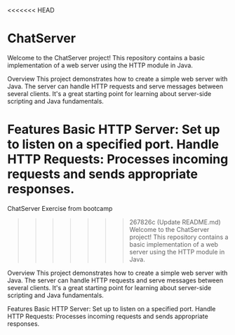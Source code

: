<<<<<<< HEAD
# ChatServer
Welcome to the ChatServer project! This repository contains a basic implementation of a web server using the HTTP module in Java.

Overview
This project demonstrates how to create a simple web server with Java. The server can handle HTTP requests and serve messages between several clients. It's a great starting point for learning about server-side scripting and Java fundamentals.

Features
Basic HTTP Server: Set up to listen on a specified port.
Handle HTTP Requests: Processes incoming requests and sends appropriate responses.
=======
ChatServer Exercise from bootcamp

>>>>>>> 267826c (Update README.md)
Welcome to the ChatServer project! This repository contains a basic implementation of a web server using the HTTP module in Java.

Overview This project demonstrates how to create a simple web server with Java. The server can handle HTTP requests and serve messages between several clients. It's a great starting point for learning about server-side scripting and Java fundamentals.

Features Basic HTTP Server: Set up to listen on a specified port. Handle HTTP Requests: Processes incoming requests and sends appropriate responses.
